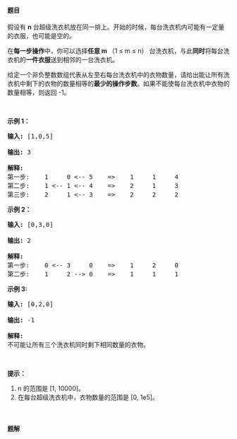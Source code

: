 #### 题目
<p>假设有 <strong>n&nbsp;</strong>台超级洗衣机放在同一排上。开始的时候，每台洗衣机内可能有一定量的衣服，也可能是空的。</p>

<p>在<strong>每一步操作</strong>中，你可以选择<strong>任意 m&nbsp;</strong>（1 &le; m &le; n）&nbsp;台洗衣机，与此<strong>同时</strong>将每台洗衣机的<strong>一件衣服</strong>送到相邻的一台洗衣机。</p>

<p>给定一个非负整数数组代表从左至右每台洗衣机中的衣物数量，请给出能让所有洗衣机中剩下的衣物的数量相等的<strong>最少的操作步数</strong>。如果不能使每台洗衣机中衣物的数量相等，则返回 -1。</p>

<p>&nbsp;</p>

<p><strong>示例 1：</strong></p>

<pre><strong>输入:</strong> [1,0,5]

<strong>输出:</strong> 3

<strong>解释:</strong> 
第一步:    1     0 &lt;-- 5    =&gt;    1     1     4
第二步:    1 &lt;-- 1 &lt;-- 4    =&gt;    2     1     3    
第三步:    2     1 &lt;-- 3    =&gt;    2     2     2   
</pre>

<p><strong>示例 2：</strong></p>

<pre><strong>输入:</strong> [0,3,0]

<strong>输出:</strong> 2

<strong>解释:</strong> 
第一步:    0 &lt;-- 3     0    =&gt;    1     2     0    
第二步:    1     2 --&gt; 0    =&gt;    1     1     1     
</pre>

<p><strong>示例 3:</strong></p>

<pre><strong>输入:</strong> [0,2,0]

<strong>输出:</strong> -1

<strong>解释:</strong> 
不可能让所有三个洗衣机同时剩下相同数量的衣物。
</pre>

<p>&nbsp;</p>

<p><strong>提示：</strong></p>

<ol>
	<li>n 的范围是 [1, 10000]。</li>
	<li>在每台超级洗衣机中，衣物数量的范围是 [0, 1e5]。</li>
</ol>

<p>&nbsp;</p>


 #### 题解